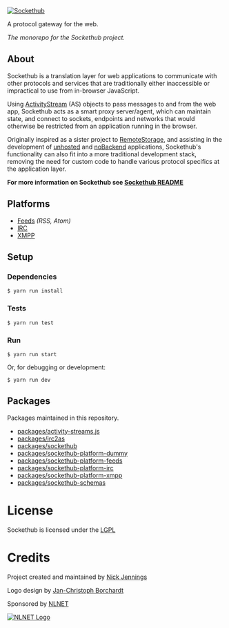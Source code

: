 [![Sockethub](http://sockethub.org/res/img/sockethub-logo.svg)](http://sockethub.org)

A protocol gateway for the web.

*The monorepo for the Sockethub project.*

## About

Sockethub is a translation layer for web applications to communicate with other protocols and services that are traditionally either inaccessible or impractical to use from in-browser JavaScript.

Using [ActivityStream](http://activitystrea.ms/) (AS) objects to pass messages to and from the web app, Sockethub acts as a smart proxy server/agent, which can maintain state, and connect to sockets, endpoints and networks that would otherwise be restricted from an application running in the browser.

Originally inspired as a sister project to [RemoteStorage](https://remotestorage.io), and assisting in the development of [unhosted](http://unhosted.org) and [noBackend](http://nobackend.org) applications, Sockethub's functionality can also fit into a more traditional development stack, removing the need for custom code to handle various protocol specifics at the application layer.

**For more information on Sockethub see [Sockethub README](packages/sockethub/README.md)**

## Platforms

* [Feeds](packages/sockethub-platform-feeds) *(RSS, Atom)*
* [IRC](packages/sockethub-platform-irc) 
* [XMPP](packages/sockethub-platform-xmpp) 

## Setup

### Dependencies

```$ yarn run install```

### Tests

```$ yarn run test```

### Run

```$ yarn run start```

Or, for debugging or development:

```$ yarn run dev```

## Packages

Packages maintained in this repository.

* [packages/activity-streams.js](packages/activity-streams.js)
* [packages/irc2as](packages/irc2as)
* [packages/sockethub](packages/sockethub)
* [packages/sockethub-platform-dummy](packages/sockethub-platform-dummy)
* [packages/sockethub-platform-feeds](packages/sockethub-platform-feeds)
* [packages/sockethub-platform-irc](packages/sockethub-platform-irc)
* [packages/sockethub-platform-xmpp](packages/sockethub-platform-xmpp)
* [packages/sockethub-schemas](packages/sockethub-schemas)

# License

Sockethub is licensed under the [LGPL](https://github.com/sockethub/sockethub/blob/master/LICENSE)

# Credits

Project created and maintained by [Nick Jennings](http://github.com/silverbucket)

Logo design by [Jan-Christoph Borchardt](http://jancborchardt.net)

Sponsored by [NLNET](http://nlnet.nl)

[![NLNET Logo](http://sockethub.org/res/img/nlnet-logo.svg)](http://nlnet.nl)